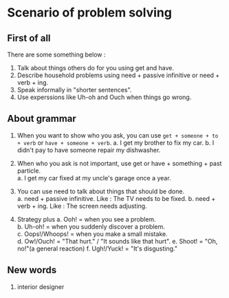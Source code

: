 # Scenario of problem solving

## First of all

There are some something below :

1. Talk about things others do for you using get and have.  
2. Describe household problems using need + passive infinitive or need + verb + ing.  
3. Speak informally in "shorter sentences".  
4. Use experssions like Uh-oh and Ouch when things go wrong.

## About grammar

1. When you want to show who you ask, you can use `get + someone + to + verb` or `have + someone + verb`.
    a. I get my brother to fix my car.
    b. I didn't pay to have someone repair my dishwasher.

2. When who you ask is not important, use get or have + something + past particle.  
    a. I get my car fixed at my uncle's garage once a year.

3. You can use need to talk about things that should be done.  
    a. need + passive infinitive. Like : The TV needs to be fixed.
    b. need + verb + ing. Like : The screen needs adjusting.

4. Strategy plus
    a. Ooh! = when you see a problem.  
    b. Uh-oh! = when you suddenly discover a problem.  
    c. Oops!/Whoops! = when you make a small mistake.  
    d. Ow!/Ouch! = "That hurt." / "It sounds like that hurt".
    e. Shoot! = "Oh, no!"(a general reaction)
    f. Ugh!/Yuck! = "It's disgusting."

## New words

1. interior designer
